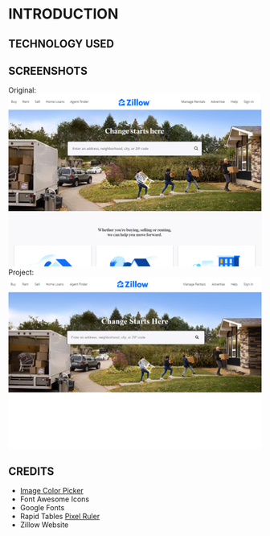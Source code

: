 # INTRODUCTION

## TECHNOLOGY USED 

## SCREENSHOTS 

Original:  
![Zillow Homepage](https://github.com/kyledeguzmanx/fDev-website-ZillowClone/blob/master/img/Screenshots/ZillowOF.png)  
Project:  
![Homepage OF](https://github.com/kyledeguzmanx/fDev-website-ZillowClone/blob/master/img/Screenshots/Screen1.png?raw=true)  

## CREDITS
- [Image Color Picker](https://imagecolorpicker.com/)  
- Font Awesome Icons   
- Google Fonts    
- Rapid Tables [Pixel Ruler](https://www.rapidtables.com/web/tools/pixel-ruler.html)  
- Zillow Website   